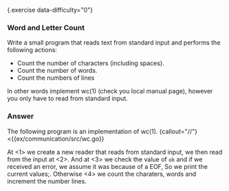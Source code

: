 {.exercise data-difficulty="0"}
### Word and Letter Count

Write a small program that reads text from standard input and performs the
following actions:

* Count the number of characters (including spaces).
* Count the number of words.
* Count the numbers of lines

In other words implement wc(1) (check you local manual page), however you only
have to read from standard input.


### Answer

The following program is an implementation of wc(1).
{callout="//"}
<{{ex/communication/src/wc.go}}

At <1> we create a new reader that reads from standard input, we then read from
the input at <2>. And at <3> we check the value of `ok` and if we received an
error, we assume it was because of a EOF, So we print the current values;.
Otherwise <4> we count the charaters, words and increment the number lines.
